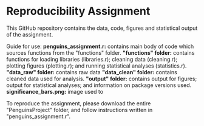 # Reproducibility Assignment

This GitHub repository contains the data, code, figures and statistical output of the assignment.

Guide for use:
**penguins_assignment.r:** contains main body of code which sources functions from the "functions" folder.
**"functions" folder:** contains functions for loading libraries (libraries.r); cleaning data (cleaning.r); plotting figures (plotting.r); and running statistical analyses (statistics.r).
**"data_raw" folder:** contains raw data 
**"data_clean" folder:** contains cleaned data used for analysis.
**"output" folder:** contains output for figures; output for statistical analyses; and information on package versions used.
**significance_bars.png:** image used to

To reproduce the assignment, please download the entire "PenguinsProject" folder, and follow instructions written in "penguins_assignment.r".
